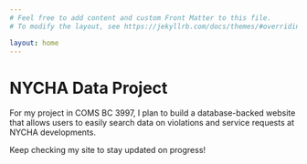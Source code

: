 ```yaml
---
# Feel free to add content and custom Front Matter to this file.
# To modify the layout, see https://jekyllrb.com/docs/themes/#overriding-theme-defaults

layout: home
---
```

# NYCHA Data Project

For my project in COMS BC 3997, I plan to build a database-backed website that allows users to easily search data on violations and service requests at NYCHA developments.

Keep checking my site to stay updated on progress!

